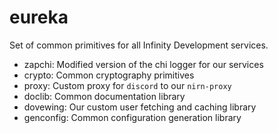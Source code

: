 # eureka

Set of common primitives for all Infinity Development services.

- zapchi: Modified version of the chi logger for our services
- crypto: Common cryptography primitives
- proxy: Custom proxy for `discord` to our `nirn-proxy`
- doclib: Common documentation library
- dovewing: Our custom user fetching and caching library
- genconfig: Common configuration generation library